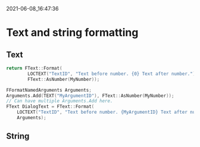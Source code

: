 2021-06-08_16:47:36

# Text and string formatting

## Text

```cpp
return FText::Format(
		LOCTEXT("TextID", "Text before number. {0} Text after number."),
		FText::AsNumber(MyNumber));
```

```cpp
FFormatNamedArguments Arguments;
Arguments.Add(TEXT("MyArgumentID"), FText::AsNumber(MyNumber));
// Can have multiple Arguments.Add here.
FText DialogText = FText::Format(
    LOCTEXT("TextID", "Text before number. {MyArgumentID} Text after number."),
    Arguments);
```

## String

